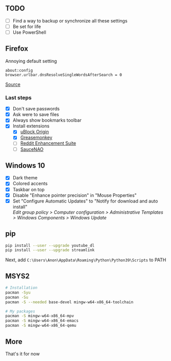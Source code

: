 ## TODO

- [ ] Find a way to backup or synchronize all these settings
- [ ] Be set for life
- [ ] Use PowerShell

## Firefox

Annoying default setting

```
about:config
browser.urlbar.dnsResolveSingleWordsAfterSearch = 0
```
[Source](https://old.reddit.com/r/firefox/comments/hfqqpc/how_to_remove_did_you_mean_to_go_to/fw19h2y/?context=3)

### Last steps
- [x] Don't save passwords
- [x] Ask were to save files
- [x] Always show bookmarks toolbar
- [x] Install extensions
  - [x] [uBlock Origin](https://addons.mozilla.org/en-US/firefox/addon/ublock-origin)
  - [x] [Greasemonkey](https://addons.mozilla.org/en-US/firefox/addon/greasemonkey/)
  - [ ] [Reddit Enhancement Suite](https://addons.mozilla.org/en-US/firefox/addon/reddit-enhancement-suite/)
  - [ ] [SauceNAO](https://addons.mozilla.org/en-US/firefox/addon/image-search-options/)

## Windows 10

- [x] Dark theme
- [x] Colored accents
- [x] Taskbar on top
- [x] Disable "Enhance pointer precision" in "Mouse Properties"
- [x] Set "Configure Automatic Updates" to "Notify for download and auto install"  
*Edit group policy > Computer configuration > Administrative Templates > Windows Components > Windows Update*

## pip

```bash
pip install --user --upgrade youtube_dl
pip install --user --upgrade streamlink
```

Next, add `C:\Users\Anon\AppData\Roaming\Python\Python39\Scripts` to PATH

## MSYS2

```bash
# Installation
pacman -Syu
pacman -Su
pacman -S --needed base-devel mingw-w64-x86_64-toolchain

# My packages
pacman -S mingw-w64-x86_64-mpv
pacman -S mingw-w64-x86_64-emacs
pacman -S mingw-w64-x86_64-qemu
```

## More

That's it for now
